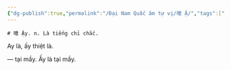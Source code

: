```yaml
---
{"dg-publish":true,"permalink":"/Đại Nam Quấc âm tự vị/噫 Ậ/","tags":["âm-tự-vị"],"created":"2025-08-16T13:57:13.991+07:00"}
---
```


	# 噫 Ậy. n. Là tiếng chỉ chắc.


Ay là, ấy thiệt là.

— tại mầy. Ấy là tại mầy.